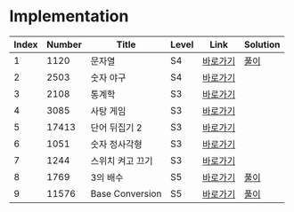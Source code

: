 # Implementation

| Index | Number | Title            | Level | Link                                              | Solution                                                                            |
| ----- | ------ | ---------------- | ----- | ------------------------------------------------- | ----------------------------------------------------------------------------------- |
| 1     | 1120   | 문자열           | S4    | [바로가기](https://www.acmicpc.net/problem/1120)  | [풀이](https://github.com/haesoo9410/Baekjoon_JS/blob/main/Implementation/1120.js)  |
| 2     | 2503   | 숫자 야구        | S4    | [바로가기](https://www.acmicpc.net/problem/2503)  |                                                                                     |
| 3     | 2108   | 통계학           | S3    | [바로가기](https://www.acmicpc.net/problem/2108)  |                                                                                     |
| 4     | 3085   | 사탕 게임        | S3    | [바로가기](https://www.acmicpc.net/problem/3085)  |                                                                                     |
| 5     | 17413  | 단어 뒤집기 2    | S3    | [바로가기](https://www.acmicpc.net/problem/17413) |                                                                                     |
| 6     | 1051   | 숫자 정사각형    | S3    | [바로가기](https://www.acmicpc.net/problem/1051)  |                                                                                     |
| 7     | 1244   | 스위치 켜고 끄기 | S3    | [바로가기](https://www.acmicpc.net/problem/1244)  |                                                                                     |
| 8     | 1769   | 3의 배수         | S5    | [바로가기](https://www.acmicpc.net/problem/1769)  | [풀이](https://github.com/haesoo9410/Baekjoon_JS/blob/main/Implementation/1769.js)  |
| 9     | 11576  | Base Conversion  | S5    | [바로가기](https://www.acmicpc.net/problem/11576) | [풀이](https://github.com/haesoo9410/Baekjoon_JS/blob/main/Implementation/11576.js) |
